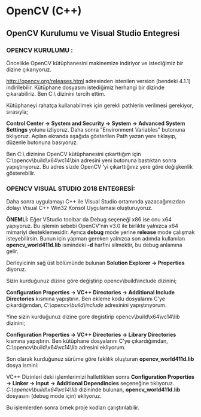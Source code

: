 # OpenCV (C++)

## OpenCV Kurulumu ve Visual Studio Entegresi

### OPENCV KURULUMU :
Öncelikle OpenCV kütüphanesini makinemize indiriyor ve istediğimiz bir dizine çıkarıyoruz. 

http://opencv.org/releases.html adresinden istenilen version (bendeki 4.1.1) indirilebilir. Kütüphane dosyasını istediğimiz herhangi bir dizinde çıkarabiliriz. Ben C:\ dizinini tercih ettim.

Kütüphaneyi rahatça kullanabilmek için gerekli pathlerin verilmesi gerekiyor, sırasıyla;

**Control Center -> System and Security -> System -> Advanced System Settings** yolunu izliyoruz. Daha sonra "Environment Variables" butonuna tıklıyoruz. Açılan ekranda aşağıda gösterilen Path yazan yere tıklayıp, düzenle butonuna basıyoruz.

Ben C:\ dizinine OpenCV kütüphanesini çıkarttığım için C:\opencv\build\x64\vc14\bin adresini yeni butonuna bastıktan sonra yapıştırıyoruz. Bu adres sizde OpenCV ‘yi çıkarttığınız yere göre değişkenlik gösterebilir.


### OPENCV VISUAL STUDIO 2018 ENTEGRESİ:

Daha sonra uygulamayı C++ ile Visual Studio ortamında yazacağımızdan dolayı Visual C++ Win32  Konsol Uygulaması oluşturuyoruz. 

**ÖNEMLİ:** Eğer VStudio toolbar da Debug seçeneği x86 ise onu x64 yapıyoruz. Bu işlemin sebebi OpenCV'nin v3.0 ile birlikte yalnızca x64 mimariyi desteklemesidir. Ayrıca **debug** mode yerine **release** mode çalışmak isteyebilirsin. Bunun için yapman gereken yalnızca son adımda kullanılan **opencv_world411d.lib** ismindeki **-d** harfini silmektir, bu debug anlamına gelir.


Derleyicinin sağ üst bölümünde bulunan **Solution Explorer -> Properties** diyoruz.

Sizin kurduğunuz dizine göre değiştirip opencv\build\include dizinini;

**Configuration Properties -> VC++ Directories -> Additional Include Directories** kısmına yapıştırın. Ben ekleme kodu dosyalarını C’ye çıkardığımdan, *C:\opencv\build\include* adresinini yapıştırıyorum.

Yine sizin kurduğunuz dizine gore degistirip opencv\build\x64\vc14\lib dizinini;

**Configuration Properties -> VC++ Directories -> Library Directories** kısmına yapıştırın. Ben kütüphane dosyalarını C'ye çıkardığımdan, C:\opencv\build\x64\vc14\lib adresini ekliyorum.

Son olarak kurduğunuz sürüme göre faklılık oluşturan **opencv_world411d.lib** dosya ismini:

VC++ Dizinleri deki işlemlerimizi hallettikten sonra **Configuration Properties -> Linker -> Input -> Additional Dependincies** seçeneğine tıklıyoruz. *C:\opencv\build\x64\vc14\lib* dizininde bulunan, **opencv_world411d.lib** dosyasını (debug mode için) ekliyoruz.

Bu işlemlerden sonra örnek proje kodları çalıştırılabilir.



